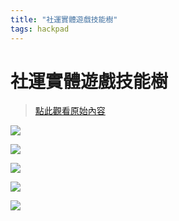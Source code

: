 ```yaml
---
title: "社運實體遊戲技能樹"
tags: hackpad
---
```


# 社運實體遊戲技能樹

> [點此觀看原始內容](https://g0v.hackpad.tw/4XbSYj33APT)


![](https://g0vhackmd.blob.core.windows.net/g0v-hackmd-images/upload_01b0fb5e0cbd27b05cac2ec73b7684d2)

![](https://g0vhackmd.blob.core.windows.net/g0v-hackmd-images/upload_931addd03997ea0ec2855f6cd894827c)

![](https://g0vhackmd.blob.core.windows.net/g0v-hackmd-images/upload_7bd51a768a8458424e8f26c9e71f8cf2)

![](https://g0vhackmd.blob.core.windows.net/g0v-hackmd-images/upload_058f7763589b1d50fc3730f6e10778bb)

![](https://g0vhackmd.blob.core.windows.net/g0v-hackmd-images/upload_7424f6cccd7132ef711281dc12725128)


